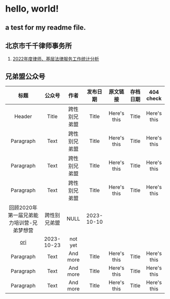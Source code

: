 # hello, world!
## a test for my readme file.
## 北京市千千律师事务所
1. [2022年度律师、基层法律服务工作统计分析](https://github.com/sogiecn/archive/blob/main/%E5%8C%97%E4%BA%AC%E5%B8%82%E5%8D%83%E5%8D%83%E5%BE%8B%E5%B8%88%E4%BA%8B%E5%8A%A1%E6%89%80/2022%E5%B9%B4%E5%BA%A6%E5%BE%8B%E5%B8%88%E3%80%81%E5%9F%BA%E5%B1%82%E6%B3%95%E5%BE%8B%E6%9C%8D%E5%8A%A1%E5%B7%A5%E4%BD%9C%E7%BB%9F%E8%AE%A1%E5%88%86%E6%9E%90%20(2023_9_15%2013_12_46).html)

## 兄弟盟公众号

|    标题     |   公众号     |   作者   |   发布日期  | 原文链接  |  存档日期   | 404 check |
|   :----:    |    :----:   | :----:  |  :----:   |  :----:  |   :----:   |   :----:  |
| Header      | Title       | 跨性别兄弟盟   | Title       | Here's this   | Title       | Here's this   | 
| Paragraph   | Text        | 跨性别兄弟盟     | Title       | Here's this   | Title       | Here's this   |
| Paragraph   | Text        | 跨性别兄弟盟      | Title       | Here's this   | Title       | Here's this   |
| Paragraph   | Text        | 跨性别兄弟盟    | Title       | Here's this   | Title       | Here's this   |
| 回顾2020年第一届兄弟能力培训营-兄弟梦想营 | 跨性别兄弟盟 | NULL | 2023-10-10 
| [ori](https://mp.weixin.qq.com/s/kc5luMFRxxMPf26nNi2GDg) | 2023-10-23 | not yet | 
| Paragraph   | Text        | And more      | Title       | Here's this   | Title       | Here's this   |
| Paragraph   | Text        | And more      | Title       | Here's this   | Title       | Here's this   |
| Paragraph   | Text        | And more      | Title       | Here's this   | Title       | Here's this   |
